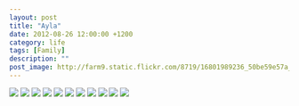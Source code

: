 ```yaml
---
layout: post
title: "Ayla"
date: 2012-08-26 12:00:00 +1200
category: life
tags: [Family]
description: ""
post_image: http://farm9.static.flickr.com/8719/16801989236_50be59e57a_o.jpg
---
```

[![](http://farm8.static.flickr.com/7370/9580333924_fc85e7fbfc_c.jpg)](http://farm8.static.flickr.com/7370/9580333924_be7f866151_o.jpg)
[![](http://farm6.static.flickr.com/5441/9580334440_aed56d8c66_c.jpg)](http://farm6.static.flickr.com/5441/9580334440_f15c7a75c4_o.jpg)
[![](http://farm6.static.flickr.com/5483/9577547955_9d8da9135f_c.jpg)](http://farm6.static.flickr.com/5483/9577547955_c1bbcf98dc_o.jpg)
[![](http://farm8.static.flickr.com/7458/9577548517_d0774c94de_c.jpg)](http://farm8.static.flickr.com/7458/9577548517_10e37bd13b_o.jpg)
[![](http://farm8.static.flickr.com/7359/9580336262_5d286509cb_c.jpg)](http://farm8.static.flickr.com/7359/9580336262_05becb9629_o.jpg)
[![](http://farm8.static.flickr.com/7417/9577549809_78fee8331c_c.jpg)](http://farm8.static.flickr.com/7417/9577549809_0ba6bc5d31_o.jpg)
[![](http://farm6.static.flickr.com/5508/9580337302_0803c15c67_c.jpg)](http://farm6.static.flickr.com/5508/9580337302_ea48651e05_o.jpg)
[![](http://farm4.static.flickr.com/3715/9577551073_5fe4cf9eed_c.jpg)](http://farm4.static.flickr.com/3715/9577551073_aa09450edb_o.jpg)
[![](http://farm4.static.flickr.com/3670/9580338550_22da0e4c86_c.jpg)](http://farm4.static.flickr.com/3670/9580338550_36a2f4fca3_o.jpg)
[![](http://farm8.static.flickr.com/7424/9580339154_379bcd213a_c.jpg)](http://farm8.static.flickr.com/7424/9580339154_1793bed886_o.jpg)
[![](http://farm8.static.flickr.com/7329/9577552979_c0b9ca3e9a_c.jpg)](http://farm8.static.flickr.com/7329/9577552979_9b646d0e02_o.jpg)
